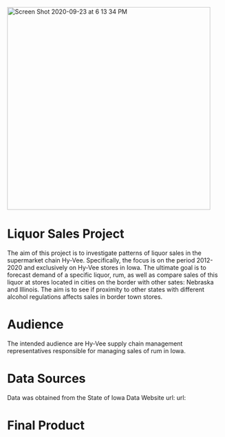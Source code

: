 

<img width="472" alt="Screen Shot 2020-09-23 at 6 13 34 PM" src="https://user-images.githubusercontent.com/61078217/94089641-8717ec80-fdc8-11ea-98c1-ee94a3056369.png">


# Liquor Sales Project
The aim of this project is to investigate patterns of liquor sales in the supermarket chain Hy-Vee. Specifically, the focus is on the period 2012-2020 and exclusively on Hy-Vee stores in Iowa. The ultimate goal is to forecast demand of a specific liquor, rum, as well as compare sales of this liquor at stores located in cities on the border with other sates: Nebraska and Illinois. The aim is to see if proximity to other states with different alcohol regulations affects sales in border town stores. 

# Audience
The intended audience are Hy-Vee supply chain management representatives responsible for managing sales of rum in Iowa.

# Data Sources
Data was obtained from the State of Iowa Data Website
url:
url:

# Final Product
